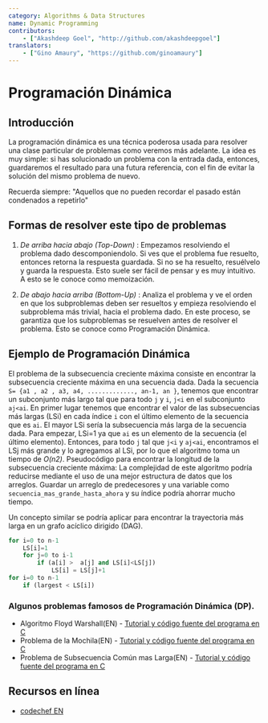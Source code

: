 ```yaml
---
category: Algorithms & Data Structures
name: Dynamic Programming
contributors:
    - ["Akashdeep Goel", "http://github.com/akashdeepgoel"]
translators:
    - ["Gino Amaury", "https://github.com/ginoamaury"]
---
```


# Programación Dinámica

## Introducción

La programación dinámica es una técnica poderosa usada para resolver una clase particular de problemas como veremos más adelante. 
La idea es muy simple: si has solucionado un problema con la entrada dada, entonces, guardaremos el resultado para una futura referencia, con el fin de evitar la solución del mismo problema de nuevo.

Recuerda siempre:
"Aquellos que no pueden recordar el pasado están condenados a repetirlo"

## Formas de resolver este tipo de problemas

1. *De arriba hacia abajo (Top-Down)* : Empezamos resolviendo el problema dado descomponiendolo. Si ves que el problema fue resuelto, entonces retorna la respuesta guardada. Si no se ha resuelto, resuélvelo y guarda la respuesta. Esto suele ser fácil de pensar y es muy intuitivo. A esto se le conoce como memoización.

2. *De abajo hacia arriba (Bottom-Up)* : Analiza el problema y ve el orden en que los subproblemas deben ser resueltos y empieza resolviendo el subproblema más trivial, hacia el problema dado. En este proceso, se garantiza que los subproblemas se resuelven antes de resolver el problema. Esto se conoce como Programación Dinámica.

## Ejemplo de Programación Dinámica

El problema de la subsecuencia creciente máxima consiste en encontrar la subsecuencia creciente máxima en una secuencia dada. Dada la secuencia `S= {a1 , a2 , a3, a4, ............., an-1, an }`, tenemos que encontrar un subconjunto más largo tal que para todo `j` y `i`, `j<i` en el subconjunto `aj<ai`.
En primer lugar tenemos que encontrar el valor de las subsecuencias más largas (LSi) en cada índice `i` con el último elemento de la secuencia que es `ai`. El mayor LSi sería la subsecuencia más larga de la secuencia dada. Para empezar, LSi=1 ya que `ai` es un elemento de la secuencia (el último elemento). Entonces, para todo `j` tal que `j<i` y `aj<ai`, encontramos el LSj más grande y lo agregamos al LSi, por lo que el algoritmo toma un tiempo de *O(n2)*.
Pseudocódigo para encontrar la longitud de la subsecuencia creciente máxima:
La complejidad de este algoritmo podría reducirse mediante el uso de una mejor estructura de datos que los arreglos. Guardar un arreglo de predecesores y una variable como `secuencia_mas_grande_hasta_ahora` y su índice podría ahorrar mucho tiempo.

Un concepto similar se podría aplicar para encontrar la trayectoria más larga en un grafo acíclico dirigido (DAG).

```python
for i=0 to n-1
    LS[i]=1
    for j=0 to i-1
        if (a[i] >  a[j] and LS[i]<LS[j])
            LS[i] = LS[j]+1
for i=0 to n-1
    if (largest < LS[i])
```

### Algunos problemas famosos de Programación Dinámica (DP).

- Algoritmo Floyd Warshall(EN) - [Tutorial y código fuente del programa en C](http://www.thelearningpoint.net/computer-science/algorithms-all-to-all-shortest-paths-in-graphs---floyd-warshall-algorithm-with-c-program-source-code)
- Problema de la Mochila(EN) - [Tutorial y código fuente del programa en C](http://www.thelearningpoint.net/computer-science/algorithms-dynamic-programming---the-integer-knapsack-problem)
- Problema de Subsecuencia Común mas Larga(EN) - [Tutorial y código fuente del programa en C](http://www.thelearningpoint.net/computer-science/algorithms-dynamic-programming---longest-common-subsequence)

## Recursos en línea

* [codechef EN](https://www.codechef.com/wiki/tutorial-dynamic-programming)
